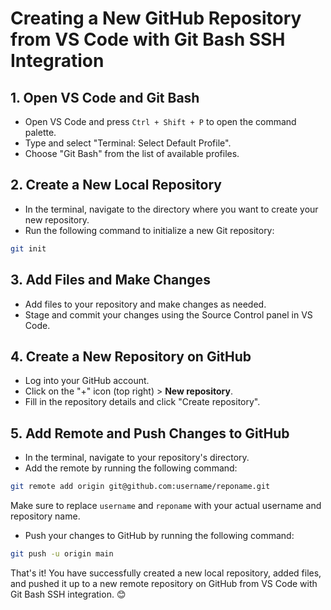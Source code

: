 # Creating a New GitHub Repository from VS Code with Git Bash SSH Integration

## 1. Open VS Code and Git Bash
- Open VS Code and press `Ctrl + Shift + P` to open the command palette.
- Type and select "Terminal: Select Default Profile".
- Choose "Git Bash" from the list of available profiles.

## 2. Create a New Local Repository
- In the terminal, navigate to the directory where you want to create your new repository.
- Run the following command to initialize a new Git repository:
```bash
git init
```

## 3. Add Files and Make Changes
- Add files to your repository and make changes as needed.
- Stage and commit your changes using the Source Control panel in VS Code.

## 4. Create a New Repository on GitHub
- Log into your GitHub account.
- Click on the "+" icon (top right) > **New repository**.
- Fill in the repository details and click "Create repository".

## 5. Add Remote and Push Changes to GitHub
- In the terminal, navigate to your repository's directory.
- Add the remote by running the following command:
```bash
git remote add origin git@github.com:username/reponame.git
```
Make sure to replace `username` and `reponame` with your actual username and repository name.
- Push your changes to GitHub by running the following command:
```bash
git push -u origin main
```

That's it! You have successfully created a new local repository, added files, and pushed it up to a new remote repository on GitHub from VS Code with Git Bash SSH integration. 😊